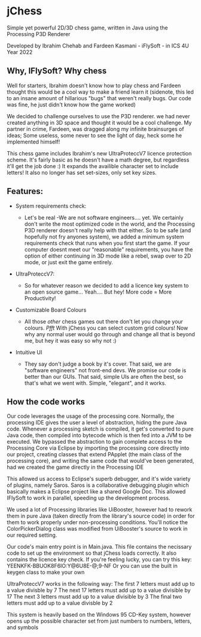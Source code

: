 # jChess
Simple yet powerful 2D/3D chess game, written in Java using the Processing P3D Renderer

Developed by Ibrahim Chehab and Fardeen Kasmani - iFlySoft - in ICS 4U Year 2022

## Why, IFlySoft? Why chess
Well for starters, Ibrahim doesn't know how to play chess and Fardeen thought this would be a cool way to make a friend learn it (sidenote, this led to an insane amount of hillarious "bugs" that weren't really bugs. Our code was fine, he just didn't know how the game worked)

We decided to challenge ourselves to use the P3D renderer. we had never created anything in 3D space and thought it would be a cool challenge. My partner in crime, Fardeen, was dragged along my infinite brainsurges of ideas; Some useless, some never to see the light of day, heck some he implemented himself!

This chess game includes Ibrahim's new UltraProteccV7 licence protection scheme. It's fairly basic as he doesn't have a math degree, but regardless it'll get the job done :) It expands the availible character set to include letters! It also no longer has set set-sizes, only set key sizes.

## Features:

* System requirements check:
  * Let's be real -We are not software engineers.... yet. We certainly don't write the most optimized code in the world, and the Processing P3D renderer doesn't really help with that either. So to be safe (and hopefully not fry anyones system), we added a minimum system requirements check that runs when you first start the game. If your computer doesnt meet our "reasonable" requirements, you have the option of either continuing in 3D mode like a rebel, swap over to 2D mode, or just exit the game entirely. 
  
* UltraProteccV7:
  * So for whatever reason we decided to add a licence key system to an open source game... Yeah.... But hey! More code = More Productivity!
  
* Customizable Board Colours
  * All those *other* chess games out there don't let you change your colours. *Pfft* With jChess you can select custom grid colours! Now why any normal user would go through and change all that is beyond me, but hey it was easy so why not :)
  
* Intuitive UI
	* They say don't judge a book by it's cover. That said, we are "software engineers" not front-end devs. We promise our code is better than our GUIs. That said, simple UIs are often the best, so that's what we went with. Simple, "elegant", and it works.

	
## How the code works

Our code leverages the usage of the processing core. Normally, the processing IDE gives the user a level of abstraction, hiding the pure Java code. Whenever a processing sketch is compiled, it get's converted to pure Java code, then compiled into bytecode which is then fed into a JVM to be executed. We bypassed the abstraction to gain complete access to the Processing Core via Eclipse by importing the processing core directly into our project, creating classes that extend PApplet (the main class of the processing core), and writing the same code that would've been generated, had we created the game directly in the Processing IDE

This allowed us access to Eclipse's superb debugger, and it's wide variety of plugins, namely Saros. Saros is a collaborative debugging plugin which basically makes a Eclipse project like a shared Google Doc. This allowed IFlySoft to work in parallel, speeding up the development process. 

We used a lot of Processing libraries like UiBooster, however had to rework them in pure Java (taken directly from the library's source code) in order for them to work properly under non-processing conditions. You'll notice the ColorPickerDialog class was modified from UiBooster's source to work in our required setting. 

Our code's main entry point is in Main.java. This file contains the necissary code to set up the environment so that jChess loads correctly. It also contains the licence key check. If you're feeling lucky, you can try this key: 
YEENKFK-BBUOK8F6IO:Y@6U8E-@;9-NF
Or you can use the built in keygen class to make your own

UltraProteccV7 works in the following way:
The first 7 letters must add up to a value divisble by 7
The next 17 letters must add up to a value divisible by 17
The next 3 letters must add up to a value divisible by 3
The final two letters must add up to a value divisble by 2

This system is heavily based on the Windows 95 CD-Key system, however opens up the possible character set from just numbers to numbers, letters, and symbols

